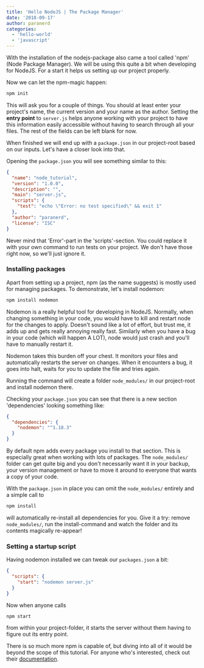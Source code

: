 ```yaml
---
title: 'Hello NodeJS | The Package Manager'
date: '2018-09-17'
author: paranerd
categories:
  - 'hello-world'
  - 'javascript'
---
```


With the installation of the nodejs-package also came a tool called 'npm' (Node Package Manager). We will be using this quite a bit when developing for NodeJS. For a start it helps us setting up our project properly.

Now we can let the npm-magic happen:

```bash { linenos=table }
npm init
```

This will ask you for a couple of things. You should at least enter your project's name, the current version and your name as the author. Setting the **entry point** to `server.js` helps anyone working with your project to have this information easily accessible without having to search through all your files. The rest of the fields can be left blank for now.

When finished we will end up with a `package.json` in our project-root based on our inputs. Let's have a closer look into that.

Opening the `package.json` you will see something similar to this:

```json { linenos=table }
{
  "name": "node_tutorial",
  "version": "1.0.0",
  "description": "",
  "main": "server.js",
  "scripts": {
    "test": "echo \"Error: no test specified\" && exit 1"
  },
  "author": "paranerd",
  "license": "ISC"
}
```

Never mind that 'Error'-part in the 'scripts'-section. You could replace it with your own command to run tests on your project. We don't have those right now, so we'll just ignore it.

### Installing packages

Apart from setting up a project, npm (as the name suggests) is mostly used for managing packages. To demonstrate, let's install nodemon:

```bash { linenos=table }
npm install nodemon
```

Nodemon is a really helpful tool for developing in NodeJS. Normally, when changing something in your code, you would have to kill and restart node for the changes to apply. Doesn't sound like a lot of effort, but trust me, it adds up and gets really annoying really fast. Similarly when you have a bug in your code (which will happen A LOT), node would just crash and you'll have to manually restart it.

Nodemon takes this burden off your chest. It monitors your files and automatically restarts the server on changes. When it encounters a bug, it goes into halt, waits for you to update the file and tries again.

Running the command will create a folder `node_modules/` in our project-root and install nodemon there.

Checking your `package.json` you can see that there is a new section 'dependencies' looking something like:

```json { linenos=table }
{
  "dependencies": {
    "nodemon": "^1.18.3"
  }
}
```

By default npm adds every package you install to that section. This is especially great when working with lots of packages. The `node_modules/` folder can get quite big and you don't necessarily want it in your backup, your version management or have to move it around to everyone that wants a copy of your code.

With the `package.json` in place you can omit the `node_modules/` entirely and a simple call to

```bash { linenos=table }
npm install
```

will automatically re-install all dependencies for you. Give it a try: remove `node_modules/`, run the install-command and watch the folder and its contents magically re-appear!

### Setting a startup script

Having nodemon installed we can tweak our `packages.json` a bit:

```json { linenos=table }
{
  "scripts": {
    "start": "nodemon server.js"
  }
}
```

Now when anyone calls

```bash { linenos=table }
npm start
```

from within your project-folder, it starts the server without them having to figure out its entry point.

There is so much more npm is capable of, but diving into all of it would be beyond the scope of this tutorial. For anyone who's interested, check out their [documentation](https://docs.npmjs.com).
